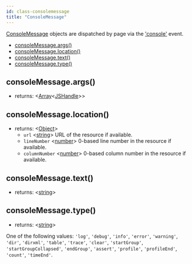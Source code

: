 ```yaml
---
id: class-consolemessage
title: "ConsoleMessage"
---
```



[ConsoleMessage] objects are dispatched by page via the ['console'](./class-page.md#event-console) event.

<!-- GEN:toc -->
- [consoleMessage.args()](./class-consolemessage.md#consolemessageargs)
- [consoleMessage.location()](./class-consolemessage.md#consolemessagelocation)
- [consoleMessage.text()](./class-consolemessage.md#consolemessagetext)
- [consoleMessage.type()](./class-consolemessage.md#consolemessagetype)
<!-- GEN:stop -->

## consoleMessage.args()
- returns: <[Array]<[JSHandle]>>

## consoleMessage.location()
- returns: <[Object]>
  - `url` <[string]> URL of the resource if available.
  - `lineNumber` <[number]> 0-based line number in the resource if available.
  - `columnNumber` <[number]> 0-based column number in the resource if available.

## consoleMessage.text()
- returns: <[string]>

## consoleMessage.type()
- returns: <[string]>

One of the following values: `'log'`, `'debug'`, `'info'`, `'error'`, `'warning'`, `'dir'`, `'dirxml'`, `'table'`, `'trace'`, `'clear'`, `'startGroup'`, `'startGroupCollapsed'`, `'endGroup'`, `'assert'`, `'profile'`, `'profileEnd'`, `'count'`, `'timeEnd'`.



[AXNode]: ./class-accessibility.md#accessibilitysnapshotoptions "AXNode"
[Accessibility]: ./class-accessibility.md#class-accessibility "Accessibility"
[Array]: https://developer.mozilla.org/en-US/docs/Web/JavaScript/Reference/Global_Objects/Array "Array"
[BrowserServer]: ./class-browser.md#class-browserserver  "BrowserServer"
[BrowserContext]: ./class-browsercontext.md#class-browsercontext  "BrowserContext"
[BrowserType]: ./class-browsertype.md#class-browsertype "BrowserType"
[Browser]: ./class-browser.md  "Browser"
[Buffer]: https://nodejs.org/api/buffer.htmlapi.md#buffer_class_buffer "Buffer"
[ChildProcess]: https://nodejs.org/api/child_process.html "ChildProcess"
[ChromiumBrowser]: ./class-chromiumbrowser.md#class-chromiumbrowser "ChromiumBrowser"
[ChromiumBrowserContext]: ./class-chromiumbrowsercontext.md#class-chromiumbrowsercontext "ChromiumBrowserContext"
[ChromiumCoverage]: ./class-chromiumcoverage.md#class-chromiumcoverage "ChromiumCoverage"
[CDPSession]: ./class-cdpsession.md#class-cdpsession  "CDPSession"
[ConsoleMessage]: ./class-consolemessage.md#class-consolemessage "ConsoleMessage"
[Dialog]: ./class-dialog.md#class-dialog "Dialog"
[Download]: ./class-download.md#class-download "Download"
[ElementHandle]: ./class-elementhandle.md#class-elementhandle "ElementHandle"
[Element]: https://developer.mozilla.org/en-US/docs/Web/API/element "Element"
[Error]: https://nodejs.org/api/errors.htmlapi.md#errors_class_error "Error"
[File]: https://developer.mozilla.org/en-US/docs/Web/API/File "File"
[FileChooser]: ./class-filechooser.md#class-filechooser "FileChooser"
[FirefoxBrowser]: ./class-firefoxbrowser.md#class-firefoxbrowser "FirefoxBrowser"
[Frame]: ./class-frame.md#class-frame "Frame"
[JSHandle]: ./class-jshandle.md#class-jshandle "JSHandle"
[Keyboard]: ./class-keyboard.md#class-keyboard "Keyboard"
[Logger]: ./class-logger.md#class-logger "Logger"
[Map]: https://developer.mozilla.org/en-US/docs/Web/JavaScript/Reference/Global_Objects/Map "Map"
[Mouse]: ./class-mouse.md#class-mouse "Mouse"
[Object]: https://developer.mozilla.org/en-US/docs/Web/JavaScript/Reference/Global_Objects/Object "Object"
[Page]: ./class-page.md#class-page "Page"
[Playwright]: ./class-playwright.md "Playwright"
[Promise]: https://developer.mozilla.org/en-US/docs/Web/JavaScript/Reference/Global_Objects/Promise "Promise"
[RegExp]: https://developer.mozilla.org/en-US/docs/Web/JavaScript/Reference/Global_Objects/RegExp
[Request]: ./class-request.md#class-request  "Request"
[Response]: ./class-response.md#class-response  "Response"
[Route]: ./class-route.md#class-route  "Route"
[Selectors]: ./class-selectors.md#class-selectors  "Selectors"
[Serializable]: https://developer.mozilla.org/en-US/docs/Web/JavaScript/Reference/Global_Objects/JSON/stringifyapi.md#Description "Serializable"
[TimeoutError]: ./class-timeouterror.md#class-timeouterror "TimeoutError"
[UIEvent.detail]: https://developer.mozilla.org/en-US/docs/Web/API/UIEvent/detail "UIEvent.detail"
[URL]: https://nodejs.org/api/url.html
[USKeyboardLayout]: ../src/usKeyboardLayout.ts "USKeyboardLayout"
[UnixTime]: https://en.wikipedia.org/wiki/Unix_time "Unix Time"
[WebKitBrowser]: ./class-webkitbrowser.md#class-webkitbrowser "WebKitBrowser"
[Worker]: ./class-worker.md#class-worker "Worker"
[boolean]: https://developer.mozilla.org/en-US/docs/Web/JavaScript/Data_structuresapi.md#Boolean_type "Boolean"
[function]: https://developer.mozilla.org/en-US/docs/Web/JavaScript/Reference/Global_Objects/Function "Function"
[iterator]: https://developer.mozilla.org/en-US/docs/Web/JavaScript/Reference/Iteration_protocols "Iterator"
[number]: https://developer.mozilla.org/en-US/docs/Web/JavaScript/Data_structuresapi.md#Number_type "Number"
[origin]: https://developer.mozilla.org/en-US/docs/Glossary/Origin "Origin"
[selector]: https://developer.mozilla.org/en-US/docs/Web/CSS/CSS_Selectors "selector"
[Readable]: https://nodejs.org/api/stream.htmlapi.md#stream_class_stream_readable "Readable"
[string]: https://developer.mozilla.org/en-US/docs/Web/JavaScript/Data_structuresapi.md#String_type "String"
[xpath]: https://developer.mozilla.org/en-US/docs/Web/XPath "xpath"
